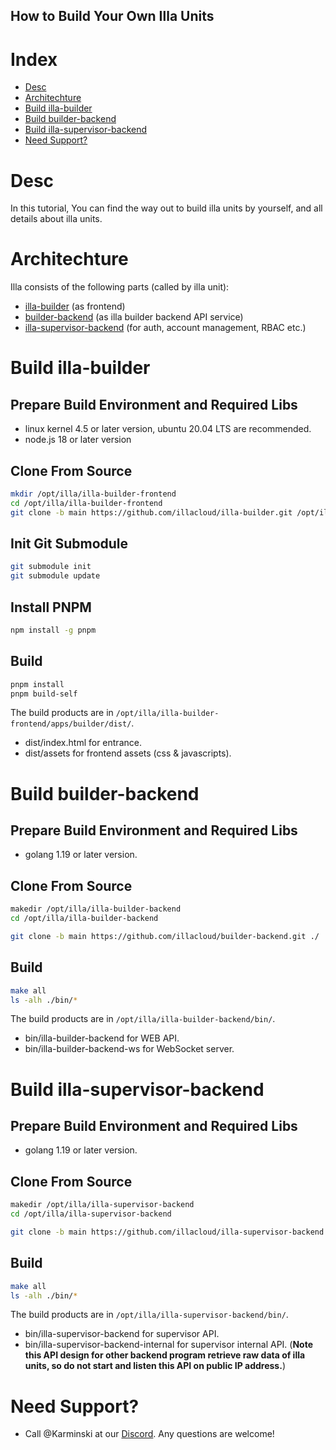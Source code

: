 How to Build Your Own Illa Units 
--------------------------------


# Index 

* [Desc](#Desc)
* [Architechture](#Architechture)
* [Build illa-builder](#build-illa-builder)
* [Build builder-backend](#build-builder-backend)
* [Build illa-supervisor-backend](#build-illa-supervisor-backend)
* [Need Support?](#need-support)


# Desc

In this tutorial, You can find the way out to build illa units by yourself, and all details about illa units.


# Architechture

Illa consists of the following parts (called by illa unit):

- [illa-builder](https://github.com/illacloud/illa-builder) (as frontend)
- [builder-backend](https://github.com/illacloud/builder-backend) (as illa builder backend API service)
- [illa-supervisor-backend](https://github.com/illacloud/illa-supervisor-backend) (for auth, account management, RBAC etc.)



# Build illa-builder

## Prepare Build Environment and Required Libs

- linux kernel 4.5 or later version, ubuntu 20.04 LTS are recommended. 
- node.js 18 or later version

## Clone From Source

```bash
mkdir /opt/illa/illa-builder-frontend
cd /opt/illa/illa-builder-frontend
git clone -b main https://github.com/illacloud/illa-builder.git /opt/illa/illa-builder-frontend/
```

## Init Git Submodule

```bash
git submodule init
git submodule update
```

## Install PNPM

```bash
npm install -g pnpm
```

## Build

```bash
pnpm install
pnpm build-self
```

The build products are in ```/opt/illa/illa-builder-frontend/apps/builder/dist/```.

- dist/index.html for entrance.
- dist/assets for frontend assets (css & javascripts).

# Build builder-backend

## Prepare Build Environment and Required Libs

- golang 1.19 or later version.

## Clone From Source

```bash
makedir /opt/illa/illa-builder-backend
cd /opt/illa/illa-builder-backend

git clone -b main https://github.com/illacloud/builder-backend.git ./
```

## Build

```bash
make all 
ls -alh ./bin/* 
```
The build products are in ```/opt/illa/illa-builder-backend/bin/```.

- bin/illa-builder-backend for WEB API.
- bin/illa-builder-backend-ws for WebSocket server.



# Build illa-supervisor-backend

## Prepare Build Environment and Required Libs

- golang 1.19 or later version.

## Clone From Source

```bash
makedir /opt/illa/illa-supervisor-backend
cd /opt/illa/illa-supervisor-backend

git clone -b main https://github.com/illacloud/illa-supervisor-backend.git ./
```

## Build

```bash
make all 
ls -alh ./bin/* 
```
The build products are in ```/opt/illa/illa-supervisor-backend/bin/```.

- bin/illa-supervisor-backend for supervisor API.
- bin/illa-supervisor-backend-internal for supervisor internal API. (**Note this API design for other backend program retrieve raw data of illa units, so do not start and listen this API on public IP address.**)


# Need Support?

- Call @Karminski at our [Discord](https://discord.com/invite/illacloud). Any questions are welcome!
